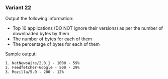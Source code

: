 ### Variant 22
Output the following information:

* Top 10 applications (DO NOT ignore their versions) as per the number of downloaded bytes by them
* The number of bytes for each of them
* The percentage of bytes for each of them

Sample output:

```
1. NetNewsWire/2.0.1 - 1000 - 59%
2. Feedfetcher-Google - 500 - 29%
3. Mozilla/5.0 - 200 - 12%               
```
